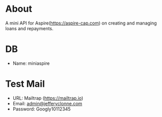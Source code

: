 # About
A mini API for Aspire(https://aspire-cap.com) on creating and managing loans and repayments.

# DB
* Name: miniaspire

# Test Mail
* URL: Mailtrap (https://mailtrap.io)
* Email: admin@jefferyclonne.com
* Password: Googly10112345
